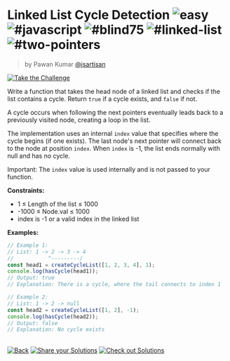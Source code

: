 <!--info-header-start--><h1>Linked List Cycle Detection <img src="https://img.shields.io/badge/-easy-7aad0c" alt="easy"/> <img src="https://img.shields.io/badge/-%23javascript-999" alt="#javascript"/> <img src="https://img.shields.io/badge/-%23blind75-999" alt="#blind75"/> <img src="https://img.shields.io/badge/-%23linked--list-999" alt="#linked-list"/> <img src="https://img.shields.io/badge/-%23two--pointers-999" alt="#two-pointers"/></h1><blockquote><p>by Pawan Kumar <a href="https://github.com/jsartisan" target="_blank">@jsartisan</a></p></blockquote><p><a href="https://frontend-challenges.com/challenges/231-linked-list-cycle-detection" target="_blank"><img src="https://img.shields.io/badge/-Take%20the%20Challenge-0d99ff?logo=javascript&logoColor=white" alt="Take the Challenge"/></a> </p><!--info-header-end-->

Write a function that takes the head node of a linked list and checks if the list contains a cycle. Return `true` if a cycle exists, and `false` if not.

A cycle occurs when following the next pointers eventually leads back to a previously visited node, creating a loop in the list.

The implementation uses an internal `index` value that specifies where the cycle begins (if one exists). The last node's next pointer will connect back to the node at position `index`. When `index` is -1, the list ends normally with null and has no cycle.

Important: The `index` value is used internally and is not passed to your function.

**Constraints:**

- 1 ≤ Length of the list ≤ 1000
- -1000 ≤ Node.val ≤ 1000
- index is -1 or a valid index in the linked list

**Examples:**

```typescript
// Example 1:
// List: 1 -> 2 -> 3 -> 4
//           ^---------/
const head1 = createCycleList([1, 2, 3, 4], 1);
console.log(hasCycle(head1));
// Output: true
// Explanation: There is a cycle, where the tail connects to index 1

// Example 2:
// List: 1 -> 2 -> null
const head2 = createCycleList([1, 2], -1);
console.log(hasCycle(head2));
// Output: false
// Explanation: No cycle exists
```

<!--info-footer-start--><br><a href="../../README.md" target="_blank"><img src="https://img.shields.io/badge/-Back-grey" alt="Back"/></a> <a href="https://github.com/jsartisan/frontend-challenges/issues/new?template=answer.md&labels=answer,231,undefined&title=231%20-%20Linked%20List%20Cycle%20Detection%20-%20undefined&body=" target="_blank"><img src="https://img.shields.io/badge/-Share%20your%20Solutions-teal" alt="Share your Solutions"/></a> <a href="https://github.com/jsartisan/frontend-challenges/issues?q=label%3A231+label%3Aanswer+sort%3Areactions-%2B1-desc" target="_blank"><img src="https://img.shields.io/badge/-Check%20out%20Solutions-de5a77?logo=awesome-lists&logoColor=white" alt="Check out Solutions"/></a> <!--info-footer-end-->
